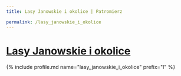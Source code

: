 ```yaml
---
title: Lasy Janowskie i okolice | Patromierz

permalink: /lasy_janowskie_i_okolice
---
```


# [Lasy Janowskie i okolice](https://patronite.pl/lasy_janowskie_i_okolice)

{% include profile.md name="lasy_janowskie_i_okolice" prefix="l" %}
